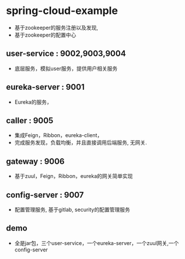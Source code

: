 # spring-cloud-example

- 基于zookeeper的服务注册以及发现, 
- 基于zookeeper的配置中心

## user-service : 9002,9003,9004
- 底层服务，模拟user服务，提供用户相关服务

## eureka-server : 9001
- Eureka的服务，

## caller : 9005
- 集成Feign，Ribbon，eureka-client，
- 完成服务发现，负载均衡，并且直接调用后端服务, 无网关.

## gateway : 9006
- 基于zuul，Feign，Ribbon，eureka的网关简单实现

## config-server : 9007
- 配置管理服务, 基于gitlab, security的配置管理服务

## demo
- 全是jar包，三个user-service，一个eureka-server，一个zuul网关,一个config-server
